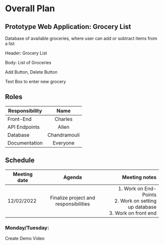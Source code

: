 # Overall Plan

## Prototype Web Application: Grocery List

Database of available groceries, where user can add or subtract items from a list

Header: Grocery List

Body: List of Groceries

Add Button, Delete Button

Text Box to enter new grocery

## Roles

| Responsibility        | Name           | 
| ------------- |:-------------:| 
| Front-End     | Charles | 
| API Endpoints     | Allen | 
| Database    | Chandramouli | 
| Documentation    | Everyone |


## Schedule

| Meeting date |                Agenda                 |                                                                         Meeting notes |
| ------------ | :-----------------------------------: | ------------------------------------------------------------------------------------: |
| 12/02/2022   | Finalize project and responsibilities | 1. Work on End-Points <br/> 2. Work on setting up database <br/> 3. Work on front end |
                

### Monday/Tuesday:

Create Demo Video
